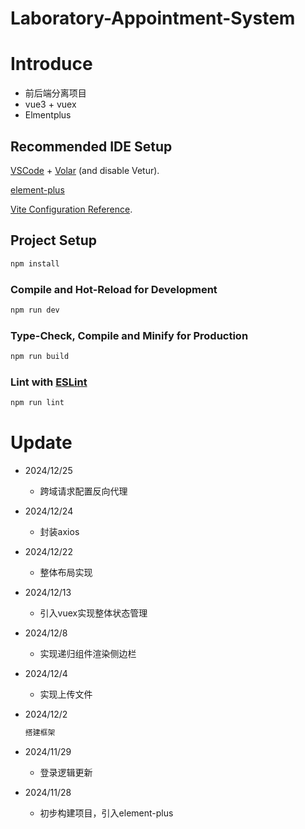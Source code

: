 # Laboratory-Appointment-System

# Introduce

- 前后端分离项目
- vue3 + vuex
- Elmentplus

## Recommended IDE Setup

[VSCode](https://code.visualstudio.com/) + [Volar](https://marketplace.visualstudio.com/items?itemName=Vue.volar) (and disable Vetur).

[element-plus](https://element-plus.org/zh-CN/)

[Vite Configuration Reference](https://vite.dev/config/).

## Project Setup

```sh
npm install
```

### Compile and Hot-Reload for Development

```sh
npm run dev
```

### Type-Check, Compile and Minify for Production

```sh
npm run build
```

### Lint with [ESLint](https://eslint.org/)

```sh
npm run lint
```

# Update

- 2024/12/25

  - 跨域请求配置反向代理

- 2024/12/24

  - 封装axios

- 2024/12/22

  - 整体布局实现

- 2024/12/13

  - 引入vuex实现整体状态管理

- 2024/12/8

  - 实现递归组件渲染侧边栏

- 2024/12/4

  - 实现上传文件

- 2024/12/2

  ```js
  搭建框架
  ```

- 2024/11/29

  - 登录逻辑更新

- 2024/11/28

  - 初步构建项目，引入element-plus
